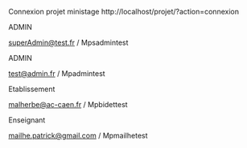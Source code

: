 Connexion projet ministage
http://localhost/projet/?action=connexion

ADMIN

superAdmin@test.fr  /  Mpsadmintest

ADMIN

test@admin.fr  /  Mpadmintest

Etablissement


malherbe@ac-caen.fr /  Mpbidettest

Enseignant

mailhe.patrick@gmail.com /  Mpmailhetest
